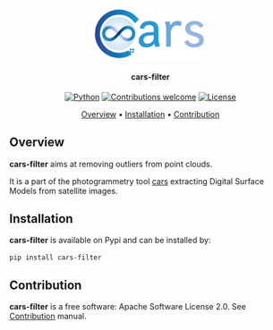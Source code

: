 <div align="center">
<a target="_blank" href="https://github.com/CNES/cars">
<picture>
  <source
    srcset="https://raw.githubusercontent.com/CNES/cars/master/docs/source/images/picto_dark.png"
    media="(prefers-color-scheme: dark)"
  />
  <img
    src="https://raw.githubusercontent.com/CNES/cars/master/docs/source/images/picto_light.png"
    alt="CARS"
    width="40%"
  />
</picture>
</a>

<h4>cars-filter</h4>

[![Python](https://img.shields.io/badge/python-v3.9+-blue.svg)](https://www.python.org/downloads/release/python-390/)
[![Contributions welcome](https://img.shields.io/badge/contributions-welcome-orange.svg)](CONTRIBUTING.md)
[![License](https://img.shields.io/badge/License-Apache%202.0-blue.svg)](https://opensource.org/licenses/Apache-2.0/)

<p>
  <a href="#overview">Overview</a> •
  <a href="#installation">Installation</a> •
  <a href="#contribution">Contribution</a>
</p>
</div>

## Overview

**cars-filter** aims at removing outliers from point clouds.

It is a part of the  photogrammetry tool [cars](https://github.com/cnes/cars) extracting Digital Surface Models from satellite images.

## Installation
**cars-filter** is available on Pypi and can be installed by:
```
pip install cars-filter
```

## Contribution
**cars-filter** is a free software: Apache Software License 2.0. See [Contribution](./CONTRIBUTING.md) manual.